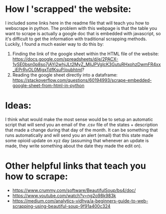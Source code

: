 # How I 'scrapped' the website:

I included some links here in the readme file that will teach you how to webscrape in python. The problem with this webpage is that the table you want to scrape is actually a google doc that is embedded with javascript, so it's difficult to get the information with traditional scrapping methods. Luckily, I found a much easier way to do this by:

1. Finding the link of the google sheet within the HTML file of the website: https://docs.google.com/spreadsheets/d/e/2PACX-1vSE0bsn0p8so7jAYi2whjJLt2MyZ_MljJPVgIcK3GutuRHxohzDwmFR4xx_iEPrRyOL0MigxTdfKsuP/pubhtml?
2. Reading the google sheet directly into a dataframe: https://stackoverflow.com/questions/60194993/scrape-embedded-google-sheet-from-html-in-python 

# Ideas:
I think what would make the most sense would be to setup an automatic script that will send you an email of the .csv file of the states + description that made a change during that day of the month. It can be something that runs automatically and will send you an alert (email) that this state made some opioid update on xyz day (assuming that whenever an update is made, they write something about the date they made the edit on).

# Other helpful links that teach you how to scrape:
- https://www.crummy.com/software/BeautifulSoup/bs4/doc/
- https://www.youtube.com/watch?v=ng2o98k983k
- https://medium.com/analytics-vidhya/a-beginners-guide-to-web-scrapping-using-beautiful-soup-9f91a400c324
